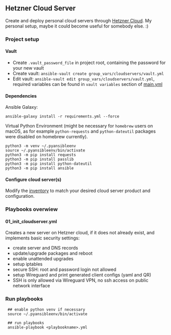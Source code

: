 ## Hetzner Cloud Server

Create and deploy personal cloud servers through 
[Hetzner Cloud](https://www.hetzner.com/de/cloud/).
My personal setup, maybe it could become useful for somebody else. :)

### Project setup

#### Vault

* Create `.vault_password_file` in project root, containing
  the password for your new vault
* Create vault: `ansible-vault create group_vars/cloudservers/vault.yml`
* Edit vault: `ansible-vault edit group_vars/cloudservers/vault.yml`, required
  variables can be found in `vault variables` section of 
  [main.yml](./group_vars/cloudservers/main.yml) 

#### Dependencies

Ansible Galaxy: 
```shell
ansible-galaxy install -r requirements.yml --force
```

Virtual Python Environment (might be necessary for `homebrew` users on macOS, 
as for example `python-requests` and `python-dateutil` packages were disabled 
on homebrew currently).
```shell
python3 -m venv ~/.pyansibleenv
source ~/.pyansibleenv/bin/activate
python3 -m pip install requests
python3 -m pip install passlib
python3 -m pip install python-dateutil
python3 -m pip install ansible
```

#### Configure cloud server(s)

Modify the [inventory](./hosts/inventory.yml) to match your desired cloud server
product and configuration.

### Playbooks overwiew

#### 01_init_cloudserver.yml

Creates a new server on Hetzner cloud, if it does not already exist, and
implements basic security settings:

* create server and DNS records
* update/upgrade packages and reboot
* enable unattended upgrades
* setup iptables
* secure SSH: root and password login not allowed
* setup Wireguard and print generated client configs (yaml and QR)
* SSH is only allowed via Wireguard VPN, no ssh access on public network interface

### Run playbooks

```shell
 ## enable python venv if necessary
 source ~/.pyansibleenv/bin/activate
 
 ## run playbooks
 ansible-playbook <playbookname>.yml  
```